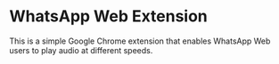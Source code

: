 # WhatsApp Web Extension

This is a simple Google Chrome extension that enables WhatsApp Web users to play audio at different speeds.
